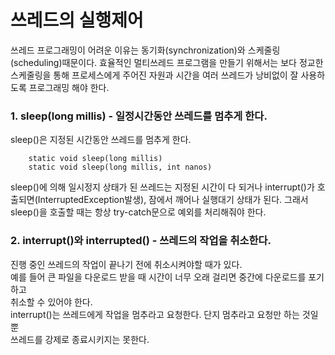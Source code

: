 # 쓰레드의 실행제어

쓰레드 프로그래밍이 어려운 이유는 동기화(synchronization)와 스케줄링(scheduling)때문이다. 효율적인 멀티쓰레드 프로그램을 만들기 위해서는 보다 정교한 스케줄링을 통해 프로세스에게 주어진 자원과 시간을 여러 쓰레드가 낭비없이 잘 사용하도록 프로그래밍 해야 한다.

### 1. sleep(long millis) - 일정시간동안 쓰레드를 멈추게 한다.

sleep()은 지정된 시간동안 쓰레드를 멈추게 한다.

```
    static void sleep(long millis)
    static void sleep(long millis, int nanos)
```

sleep()에 의해 일시정지 상태가 된 쓰레드는 지정된 시간이 다 되거나 interrupt()가 호출되면(InterruptedException발생), 잠에서 깨어나 실행대기 상태가 된다.
그래서 sleep()을 호출할 때는 항상 try-catch문으로 예외를 처리해줘야 한다.

### 2. interrupt()와 interrupted() - 쓰레드의 작업을 취소한다.

진행 중인 쓰레드의 작업이 끝나기 전에 취소시켜야할 때가 있다.  
예를 들어 큰 파일을 다운로드 받을 때 시간이 너무 오래 걸리면 중간에 다운로드를 포기하고  
취소할 수 있어야 한다.  
interrupt()는 쓰레드에게 작업을 멈추라고 요청한다. 단지 멈추라고 요청만 하는 것일 뿐  
쓰레드를 강제로 종료시키지는 못한다.
